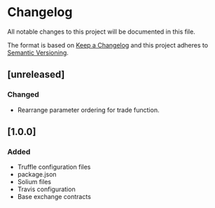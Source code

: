 # Changelog

All notable changes to this project will be documented in this file.

The format is based on [Keep a Changelog](http://keepachangelog.com/en/1.0.0/)
and this project adheres to [Semantic Versioning](http://semver.org/spec/v2.0.0.html).

## [unreleased]

### Changed
 - Rearrange parameter ordering for trade function.

## [1.0.0]

### Added
 - Truffle configuration files
 - package.json
 - Solium files
 - Travis configuration
 - Base exchange contracts
